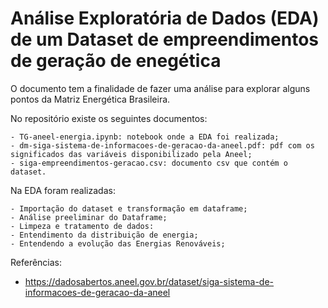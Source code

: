 # **Análise Exploratória de Dados (EDA) de um Dataset de empreendimentos de geração de enegética**

O documento tem a finalidade de fazer uma análise para explorar alguns pontos da Matriz Energética Brasileira.

No repositório existe os seguintes documentos:

    - TG-aneel-energia.ipynb: notebook onde a EDA foi realizada;
    - dm-siga-sistema-de-informacoes-de-geracao-da-aneel.pdf: pdf com os significados das variáveis disponibilizado pela Aneel;
    - siga-empreendimentos-geracao.csv: documento csv que contém o dataset.

Na EDA foram realizadas:

    - Importação do dataset e transformação em dataframe;
    - Análise preeliminar do Dataframe;
    - Limpeza e tratamento de dados: 
    - Entendimento da distribuição de energia;
    - Entendendo a evolução das Energias Renováveis;

Referências:

- https://dadosabertos.aneel.gov.br/dataset/siga-sistema-de-informacoes-de-geracao-da-aneel